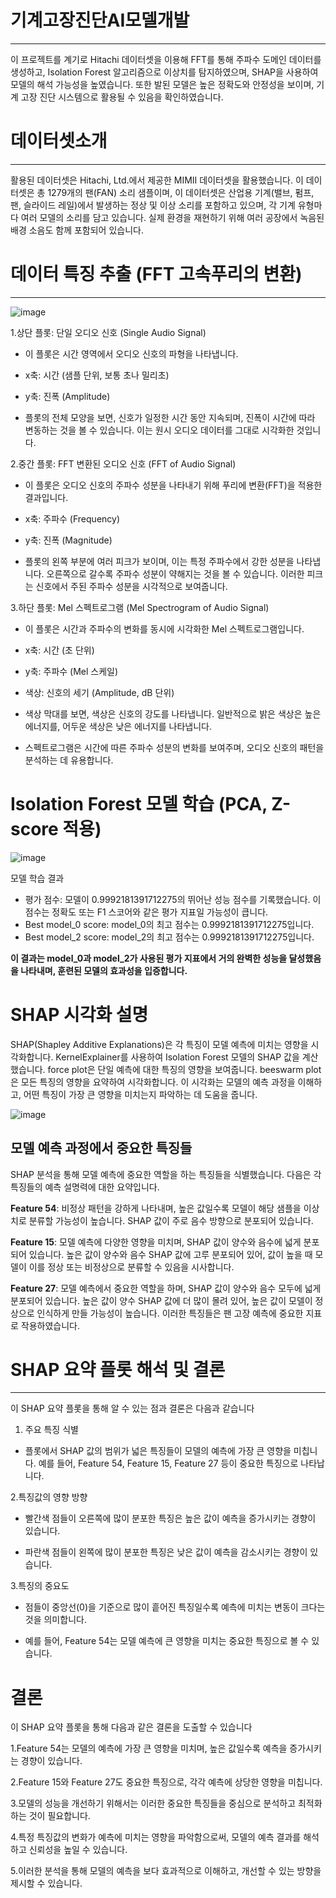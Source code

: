  # 기계고장진단AI모델개발


------
이 프로젝트를 계기로 Hitachi 데이터셋을 이용해 FFT를 통해 주파수 도메인 데이터를 생성하고, Isolation Forest 알고리즘으로 이상치를 탐지하였으며, SHAP을 사용하여 모델의 해석 가능성을 높였습니다. 
또한 발된 모델은 높은 정확도와 안정성을 보이며, 기계 고장 진단 시스템으로 활용될 수 있음을 확인하였습니다.


# 데이터셋소개
----------


활용된 데이터셋은 Hitachi, Ltd.에서 제공한 MIMII 데이터셋을 활용했습니다. 이 데이터셋은 총 1279개의 팬(FAN) 소리 샘플이며, 이 데이터셋은 산업용 기계(밸브, 펌프, 팬, 슬라이드 레일)에서 발생하는 정상 및 이상 소리를 포함하고 있으며, 각 기계 유형마다 여러 모델의 소리를 담고 있습니다. 실제 환경을 재현하기 위해 여러 공장에서 녹음된 배경 소음도 함께 포함되어 있습니다.


# 데이터 특징 추출 (FFT 고속푸리의 변환)
--------


![image](https://github.com/kim-hyona/Development-of-AI-based-Machine-Fault-Diagnosis-Model-Using-Acoustic-Data/assets/148624727/d936adfa-aa2b-4ac2-89a6-7a0d5c0a76a3)



1.상단 플롯: 단일 오디오 신호 (Single Audio Signal)

+ 이 플롯은 시간 영역에서 오디오 신호의 파형을 나타냅니다.


+ x축: 시간 (샘플 단위, 보통 초나 밀리초)


+ y축: 진폭 (Amplitude)


+ 플롯의 전체 모양을 보면, 신호가 일정한 시간 동안 지속되며, 진폭이 시간에 따라 변동하는 것을 볼 수 있습니다. 이는 원시 오디오 데이터를 그대로 시각화한 것입니다.




2.중간 플롯: FFT 변환된 오디오 신호 (FFT of Audio Signal)


+ 이 플롯은 오디오 신호의 주파수 성분을 나타내기 위해 푸리에 변환(FFT)을 적용한 결과입니다.


+ x축: 주파수 (Frequency)


+ y축: 진폭 (Magnitude)


+ 플롯의 왼쪽 부분에 여러 피크가 보이며, 이는 특정 주파수에서 강한 성분을 나타냅니다. 오른쪽으로 갈수록 주파수 성분이 약해지는 것을 볼 수 있습니다. 이러한 피크는 신호에서 주된 주파수 성분을 시각적으로 보여줍니다.




3.하단 플롯: Mel 스펙트로그램 (Mel Spectrogram of Audio Signal)


+ 이 플롯은 시간과 주파수의 변화를 동시에 시각화한 Mel 스펙트로그램입니다.


+ x축: 시간 (초 단위)


+ y축: 주파수 (Mel 스케일)


+ 색상: 신호의 세기 (Amplitude, dB 단위)


+ 색상 막대를 보면, 색상은 신호의 강도를 나타냅니다. 일반적으로 밝은 색상은 높은 에너지를, 어두운 색상은 낮은 에너지를 나타냅니다.


+ 스펙트로그램은 시간에 따른 주파수 성분의 변화를 보여주며, 오디오 신호의 패턴을 분석하는 데 유용합니다.









# Isolation Forest 모델 학습 (PCA, Z-score 적용)


![image](https://github.com/kim-hyona/Development-of-AI-based-Machine-Fault-Diagnosis-Model-Using-Acoustic-Data/assets/148624727/4682422f-88c8-40bc-acb2-93dd213a8a4d)

모델 학습 결과 

+ 평가 점수: 모델이 0.9992181391712275의 뛰어난 성능 점수를 기록했습니다. 이 점수는 정확도 또는 F1 스코어와 같은 평가 지표일 가능성이 큽니다.
+ Best model_0 score: model_0의 최고 점수는 0.9992181391712275입니다.
+ Best model_2 score: model_2의 최고 점수는 0.9992181391712275입니다.

  
**이 결과는 model_0과 model_2가 사용된 평가 지표에서 거의 완벽한 성능을 달성했음을 나타내며, 훈련된 모델의 효과성을 입증합니다.**



# SHAP 시각화 설명


SHAP(Shapley Additive Explanations)은 각 특징이 모델 예측에 미치는 영향을 시각화합니다. KernelExplainer를 사용하여 Isolation Forest 모델의 SHAP 값을 계산했습니다.
force plot은 단일 예측에 대한 특징의 영향을 보여줍니다. beeswarm plot은 모든 특징의 영향을 요약하여 시각화합니다. 
이 시각화는 모델의 예측 과정을 이해하고, 어떤 특징이 가장 큰 영향을 미치는지 파악하는 데 도움을 줍니다.


![image](https://github.com/kim-hyona/Development-of-AI-based-Machine-Fault-Diagnosis-Model-Using-Acoustic-Data/assets/148624727/3f750335-cae0-4ffb-a11c-a456ac03aca0)



## 모델 예측 과정에서 중요한 특징들


SHAP 분석을 통해 모델 예측에 중요한 역할을 하는 특징들을 식별했습니다. 다음은 각 특징들의 예측 설명력에 대한 요약입니다.


**Feature 54**: 비정상 패턴을 강하게 나타내며, 높은 값일수록 모델이 해당 샘플을 이상치로 분류할 가능성이 높습니다. SHAP 값이 주로 음수 방향으로 분포되어 있습니다.


**Feature 15**: 모델 예측에 다양한 영향을 미치며, SHAP 값이 양수와 음수에 넓게 분포되어 있습니다. 높은 값이 양수와 음수 SHAP 값에 고루 분포되어 있어, 값이 높을 때 모델이 이를 정상 또는 비정상으로 분류할 수 있음을 시사합니다.


**Feature 27**: 모델 예측에서 중요한 역할을 하며, SHAP 값이 양수와 음수 모두에 넓게 분포되어 있습니다. 높은 값이 양수 SHAP 값에 더 많이 몰려 있어, 높은 값이 모델이 정상으로 인식하게 만들 가능성이 높습니다.
이러한 특징들은 팬 고장 예측에 중요한 지표로 작용하였습니다.

# SHAP 요약 플롯 해석 및 결론
------


이 SHAP 요약 플롯을 통해 알 수 있는 점과 결론은 다음과 같습니다


1. 주요 특징 식별

+ 플롯에서 SHAP 값의 범위가 넓은 특징들이 모델의 예측에 가장 큰 영향을 미칩니다. 예를 들어, Feature 54, Feature 15, Feature 27 등이 중요한 특징으로 나타납니다.

  
2.특징값의 영향 방향

+ 빨간색 점들이 오른쪽에 많이 분포한 특징은 높은 값이 예측을 증가시키는 경향이 있습니다.


+ 파란색 점들이 왼쪽에 많이 분포한 특징은 낮은 값이 예측을 감소시키는 경향이 있습니다.


3.특징의 중요도


+ 점들이 중앙선(0)을 기준으로 많이 흩어진 특징일수록 예측에 미치는 변동이 크다는 것을 의미합니다.

  
+ 예를 들어, Feature 54는 모델 예측에 큰 영향을 미치는 중요한 특징으로 볼 수 있습니다.




# **결론**
이 SHAP 요약 플롯을 통해 다음과 같은 결론을 도출할 수 있습니다


 1.Feature 54는 모델의 예측에 가장 큰 영향을 미치며, 높은 값일수록 예측을 증가시키는 경향이 있습니다.


 2.Feature 15와 Feature 27도 중요한 특징으로, 각각 예측에 상당한 영향을 미칩니다.


 3.모델의 성능을 개선하기 위해서는 이러한 중요한 특징들을 중심으로 분석하고 최적화하는 것이 필요합니다.


 4.특정 특징값의 변화가 예측에 미치는 영향을 파악함으로써, 모델의 예측 결과를 해석하고 신뢰성을 높일 수 있습니다.


 5.이러한 분석을 통해 모델의 예측을 보다 효과적으로 이해하고, 개선할 수 있는 방향을 제시할 수 있습니다.










